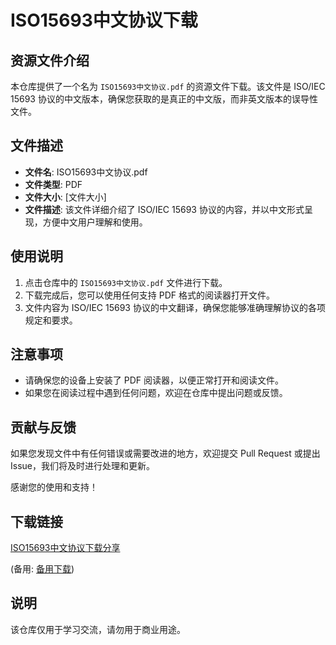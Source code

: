 # ISO15693中文协议下载

## 资源文件介绍

本仓库提供了一个名为 `ISO15693中文协议.pdf` 的资源文件下载。该文件是 ISO/IEC 15693 协议的中文版本，确保您获取的是真正的中文版，而非英文版本的误导性文件。

## 文件描述

- **文件名**: ISO15693中文协议.pdf
- **文件类型**: PDF
- **文件大小**: [文件大小]
- **文件描述**: 该文件详细介绍了 ISO/IEC 15693 协议的内容，并以中文形式呈现，方便中文用户理解和使用。

## 使用说明

1. 点击仓库中的 `ISO15693中文协议.pdf` 文件进行下载。
2. 下载完成后，您可以使用任何支持 PDF 格式的阅读器打开文件。
3. 文件内容为 ISO/IEC 15693 协议的中文翻译，确保您能够准确理解协议的各项规定和要求。

## 注意事项

- 请确保您的设备上安装了 PDF 阅读器，以便正常打开和阅读文件。
- 如果您在阅读过程中遇到任何问题，欢迎在仓库中提出问题或反馈。

## 贡献与反馈

如果您发现文件中有任何错误或需要改进的地方，欢迎提交 Pull Request 或提出 Issue，我们将及时进行处理和更新。

感谢您的使用和支持！

## 下载链接
[ISO15693中文协议下载分享](https://pan.quark.cn/s/042ae754ca92) 

(备用: [备用下载](https://pan.baidu.com/s/16_mzhlTich8YqeZ4rec-Sg?pwd=1234))

## 说明

该仓库仅用于学习交流，请勿用于商业用途。
